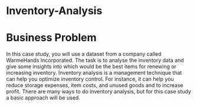 # Inventory-Analysis
# Business Problem
In this case study, you will use a dataset from a company called WarmeHands Incorporated. The task is to analyse the inventory data and give some insights into which would be the best items for renewing or increasing inventory. Inventory analysis is a management technique that can help you optimize inventory control. For instance, it can help you reduce storage expenses, item costs, and unused goods and to increase profit. There are many ways to do inventory analysis, but for this case study a basic approach will be used.
